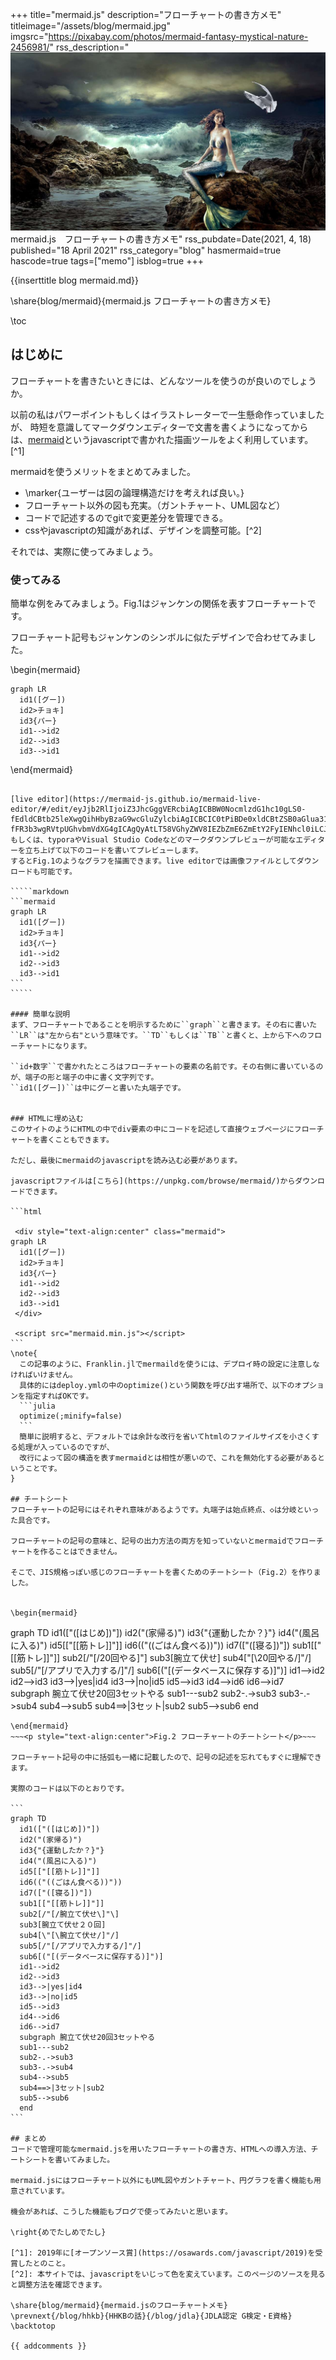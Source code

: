 +++
title="mermaid.js"
description="フローチャートの書き方メモ"
titleimage="/assets/blog/mermaid.jpg"
imgsrc="https://pixabay.com/photos/mermaid-fantasy-mystical-nature-2456981/"
rss_description="![titleimage](/assets/blog/mermaid.jpg)mermaid.js　フローチャートの書き方メモ"
rss_pubdate=Date(2021, 4, 18)
published="18 April 2021"
rss_category="blog"
hasmermaid=true
hascode=true
tags=["memo"]
isblog=true
+++

{{inserttitle blog mermaid.md}}

\share{blog/mermaid}{mermaid.js フローチャートの書き方メモ}

\toc
## はじめに
フローチャートを書きたいときには、どんなツールを使うのが良いのでしょうか。

以前の私はパワーポイントもしくはイラストレーターで一生懸命作っていましたが、
時短を意識してマークダウンエディターで文書を書くようになってからは、[mermaid](https://mermaid-js.github.io/mermaid/#/)というjavascriptで書かれた描画ツールをよく利用しています。[^1]

mermaidを使うメリットをまとめてみました。
- \marker{ユーザーは図の論理構造だけを考えれば良い。}
- フローチャート以外の図も充実。（ガントチャート、UML図など）
- コードで記述するのでgitで変更差分を管理できる。
- cssやjavascriptの知識があれば、デザインを調整可能。[^2]

それでは、実際に使ってみましょう。

### 使ってみる

簡単な例をみてみましょう。Fig.1はジャンケンの関係を表すフローチャートです。

フローチャート記号もジャンケンのシンボルに似たデザインで合わせてみました。

\begin{mermaid}
~~~
graph LR
  id1([グー])
  id2>チョキ]
  id3{パー}
  id1-->id2
  id2-->id3
  id3-->id1
~~~
\end{mermaid}
~~~<p style="text-align:center">Fig.1 簡単なフローチャートの例</p>~~~

[live editor](https://mermaid-js.github.io/mermaid-live-editor/#/edit/eyJjb2RlIjoiZ3JhcGggVERcbiAgICBBW0NocmlzdG1hc10gLS0-fEdldCBtb25leXwgQihHbyBzaG9wcGluZylcbiAgICBCIC0tPiBDe0xldCBtZSB0aGlua31cbiAgICBDIC0tPnxPbmV8IERbTGFwdG9wXVxuICAgIEMgLS0-fFR3b3wgRVtpUGhvbmVdXG4gICAgQyAtLT58VGhyZWV8IEZbZmE6ZmEtY2FyIENhcl0iLCJtZXJtYWlkIjp7fSwidXBkYXRlRWRpdG9yIjpmYWxzZX0)
もしくは、typoraやVisual Studio Codeなどのマークダウンプレビューが可能なエディターを立ち上げて以下のコードを書いてプレビューします。
するとFig.1のようなグラフを描画できます。live editorでは画像ファイルとしてダウンロードも可能です。

`````markdown
```mermaid
graph LR 
  id1([グー])
  id2>チョキ]
  id3{パー}
  id1-->id2
  id2-->id3
  id3-->id1
```
`````

#### 簡単な説明
まず、フローチャートであることを明示するために``graph``と書きます。その右に書いた
``LR``は"左から右"という意味です。``TD``もしくは``TB``と書くと、上から下へのフローチャートになります。

``id+数字``で書かれたところはフローチャートの要素の名前です。その右側に書いているのが、端子の形と端子の中に書く文字列です。
``id1([グー])``は中にグーと書いた丸端子です。


### HTMLに埋め込む
このサイトのようにHTMLの中でdiv要素の中にコードを記述して直接ウェブページにフローチャートを書くこともできます。

ただし、最後にmermaidのjavascriptを読み込む必要があります。

javascriptファイルは[こちら](https://unpkg.com/browse/mermaid/)からダウンロードできます。

```html

 <div style="text-align:center" class="mermaid"> 
graph LR
  id1([グー])
  id2>チョキ]
  id3{パー}
  id1-->id2
  id2-->id3
  id3-->id1
 </div>

 <script src="mermaid.min.js"></script>
```
\note{
  この記事のように、Franklin.jlでmermaildを使うには、デプロイ時の設定に注意しなければいけません。
  具体的にはdeploy.ymlの中のoptimize()という関数を呼び出す場所で、以下のオプションを指定すればOKです。
  ```julia
  optimize(;minify=false)
  ```
  簡単に説明すると、デフォルトでは余計な改行を省いてhtmlのファイルサイズを小さくする処理が入っているのですが、
  改行によって図の構造を表すmermaidとは相性が悪いので、これを無効化する必要があるということです。
}

## チートシート
フローチャートの記号にはそれぞれ意味があるようです。丸端子は始点終点、◇は分岐といった具合です。

フローチャートの記号の意味と、記号の出力方法の両方を知っていないとmermaidでフローチャートを作ることはできません。

そこで、JIS規格っぽい感じのフローチャートを書くためのチートシート（Fig.2）を作りました。


\begin{mermaid}
~~~
graph TD
  id1(["([はじめ])"])
  id2("(家帰る)")
  id3{"{運動したか？}"}
  id4("(風呂に入る)")
  id5[["[[筋トレ]]"]]
  id6(("((ごはん食べる))"))
  id7(["([寝る])"])
  sub1[["[[筋トレ]]"]]
  sub2[/"[/20回やる\]"\]
  sub3[腕立て伏せ]
  sub4[\"[\20回やる/]"/]
  sub5[/"[/アプリで入力する/]"/]
  sub6[("[(データベースに保存する)]")]
  id1-->id2
  id2-->id3
  id3-->|yes|id4
  id3-->|no|id5
  id5-->id3
  id4-->id6
  id6-->id7
  subgraph 腕立て伏せ20回3セットやる
  sub1---sub2
  sub2-.->sub3
  sub3-.->sub4
  sub4-->sub5
  sub4==>|3セット|sub2
  sub5-->sub6
  end
~~~
\end{mermaid}
~~~<p style="text-align:center">Fig.2 フローチャートのチートシート</p>~~~

フローチャート記号の中に括弧も一緒に記載したので、記号の記述を忘れてもすぐに理解できます。

実際のコードは以下のとおりです。

```
graph TD
  id1(["([はじめ])"])
  id2("(家帰る)")
  id3{"{運動したか？}"}
  id4("(風呂に入る)")
  id5[["[[筋トレ]]"]]
  id6(("((ごはん食べる))"))
  id7(["([寝る])"])
  sub1[["[[筋トレ]]"]]
  sub2[/"[/腕立て伏せ\]"\]
  sub3[腕立て伏せ２０回]
  sub4[\"[\腕立て伏せ/]"/]
  sub5[/"[/アプリで入力する/]"/]
  sub6[("[(データベースに保存する)]")]
  id1-->id2
  id2-->id3
  id3-->|yes|id4
  id3-->|no|id5
  id5-->id3
  id4-->id6
  id6-->id7
  subgraph 腕立て伏せ20回3セットやる
  sub1---sub2
  sub2-.->sub3
  sub3-.->sub4
  sub4-->sub5
  sub4==>|3セット|sub2
  sub5-->sub6
  end
```

## まとめ
コードで管理可能なmermaid.jsを用いたフローチャートの書き方、HTMLへの導入方法、チートシートを書いてみました。

mermaid.jsにはフローチャート以外にもUML図やガントチャート、円グラフを書く機能も用意されています。

機会があれば、こうした機能もブログで使ってみたいと思います。

\right{めでたしめでたし}

[^1]: 2019年に[オープンソース賞](https://osawards.com/javascript/2019)を受賞したとのこと。
[^2]: 本サイトでは、javascriptをいじって色を変えています。このページのソースを見ると調整方法を確認できます。

\share{blog/mermaid}{mermaid.jsのフローチャートメモ}
\prevnext{/blog/hhkb}{HHKBの話}{/blog/jdla}{JDLA認定 G検定・E資格}
\backtotop

{{ addcomments }}